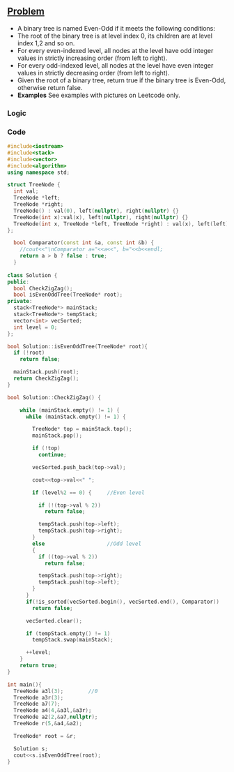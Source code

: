 ## [Problem](https://leetcode.com/contest/weekly-contest-209/problems/even-odd-tree/)
- A binary tree is named Even-Odd if it meets the following conditions:
- The root of the binary tree is at level index 0, its children are at level index 1,2 and so on.
- For every even-indexed level, all nodes at the level have odd integer values in strictly increasing order (from left to right).
- For every odd-indexed level, all nodes at the level have even integer values in strictly decreasing order (from left to right).
- Given the root of a binary tree, return true if the binary tree is Even-Odd, otherwise return false.
- **Examples** See examples with pictures on Leetcode only.

### Logic

### Code
```c++
#include<iostream>
#include<stack>
#include<vector>
#include<algorithm>
using namespace std;

struct TreeNode {
  int val;
  TreeNode *left;
  TreeNode *right;
  TreeNode() : val(0), left(nullptr), right(nullptr) {}
  TreeNode(int x):val(x), left(nullptr), right(nullptr) {}
  TreeNode(int x, TreeNode *left, TreeNode *right) : val(x), left(left), right(right) {}
};

  bool Comparator(const int &a, const int &b) {
    //cout<<"\nComparator a="<<a<<", b="<<b<<endl;
    return a > b ? false : true;
  }
  
class Solution {
public:
  bool CheckZigZag();
  bool isEvenOddTree(TreeNode* root);
private:
  stack<TreeNode*> mainStack;
  stack<TreeNode*> tempStack;
  vector<int> vecSorted;
  int level = 0;
};

bool Solution::isEvenOddTree(TreeNode* root){
  if (!root)
    return false;

  mainStack.push(root);
  return CheckZigZag();
}

bool Solution::CheckZigZag() {

    while (mainStack.empty() != 1) {
      while (mainStack.empty() != 1) {

        TreeNode* top = mainStack.top();
        mainStack.pop();

        if (!top)
          continue;

        vecSorted.push_back(top->val);

        cout<<top->val<<" ";

        if (level%2 == 0) {     //Even level

          if (!(top->val % 2))
            return false;

          tempStack.push(top->left);
          tempStack.push(top->right);
        }
        else                    //Odd level
        {
          if ((top->val % 2))
            return false;

          tempStack.push(top->right);
          tempStack.push(top->left);
        }
      }
      if(!is_sorted(vecSorted.begin(), vecSorted.end(), Comparator))
        return false;

      vecSorted.clear();

      if (tempStack.empty() != 1)
        tempStack.swap(mainStack);

      ++level;
    }
    return true;
}

int main(){
  TreeNode a3l(3);        //0
  TreeNode a3r(3);
  TreeNode a7(7);
  TreeNode a4(4,&a3l,&a3r);
  TreeNode a2(2,&a7,nullptr);
  TreeNode r(5,&a4,&a2);

  TreeNode* root = &r;

  Solution s;
  cout<<s.isEvenOddTree(root);
}
```

